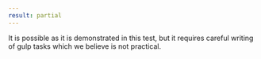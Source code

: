 ```yaml
---
result: partial
---
```


It is possible as it is demonstrated in this test, but it requires careful writing of gulp tasks which we believe is not practical.
